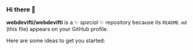 ### Hi there 👋

**webdevifti/webdevifti** is a ✨ _special_ ✨ repository because its `README.md` (this file) appears on your GitHub profile.

Here are some ideas to get you started:


